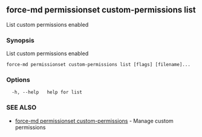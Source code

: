 ## force-md permissionset custom-permissions list

List custom permissions enabled

### Synopsis

List custom permissions enabled

```
force-md permissionset custom-permissions list [flags] [filename]...
```

### Options

```
  -h, --help   help for list
```

### SEE ALSO

* [force-md permissionset custom-permissions](force-md_permissionset_custom-permissions.md)	 - Manage custom permissions

